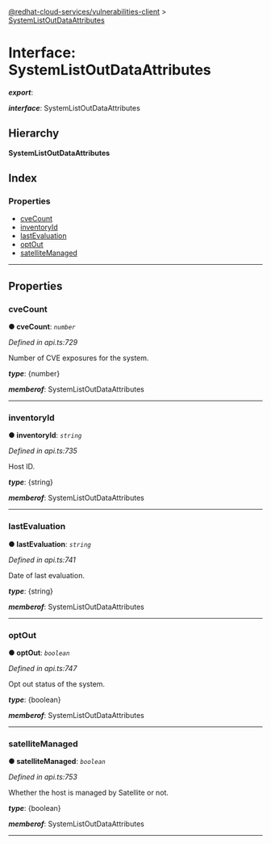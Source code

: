 [@redhat-cloud-services/vulnerabilities-client](../README.md) > [SystemListOutDataAttributes](../interfaces/systemlistoutdataattributes.md)

# Interface: SystemListOutDataAttributes

*__export__*: 

*__interface__*: SystemListOutDataAttributes

## Hierarchy

**SystemListOutDataAttributes**

## Index

### Properties

* [cveCount](systemlistoutdataattributes.md#cvecount)
* [inventoryId](systemlistoutdataattributes.md#inventoryid)
* [lastEvaluation](systemlistoutdataattributes.md#lastevaluation)
* [optOut](systemlistoutdataattributes.md#optout)
* [satelliteManaged](systemlistoutdataattributes.md#satellitemanaged)

---

## Properties

<a id="cvecount"></a>

###  cveCount

**● cveCount**: *`number`*

*Defined in api.ts:729*

Number of CVE exposures for the system.

*__type__*: {number}

*__memberof__*: SystemListOutDataAttributes

___
<a id="inventoryid"></a>

###  inventoryId

**● inventoryId**: *`string`*

*Defined in api.ts:735*

Host ID.

*__type__*: {string}

*__memberof__*: SystemListOutDataAttributes

___
<a id="lastevaluation"></a>

###  lastEvaluation

**● lastEvaluation**: *`string`*

*Defined in api.ts:741*

Date of last evaluation.

*__type__*: {string}

*__memberof__*: SystemListOutDataAttributes

___
<a id="optout"></a>

###  optOut

**● optOut**: *`boolean`*

*Defined in api.ts:747*

Opt out status of the system.

*__type__*: {boolean}

*__memberof__*: SystemListOutDataAttributes

___
<a id="satellitemanaged"></a>

###  satelliteManaged

**● satelliteManaged**: *`boolean`*

*Defined in api.ts:753*

Whether the host is managed by Satellite or not.

*__type__*: {boolean}

*__memberof__*: SystemListOutDataAttributes

___

